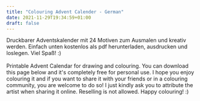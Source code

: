 ```yaml
---
title: "Colouring Advent Calender - German"
date: 2021-11-29T19:34:59+01:00
draft: false
---
```


Druckbarer Adventskalender mit 24 Motiven zum Ausmalen und kreativ werden. Einfach unten kostenlos als pdf herunterladen, ausdrucken und loslegen. Viel Spaß! :)
\
\
Printable Advent Calendar for drawing and colouring. You can download this page below and it's completely free for personal use. I hope you enjoy colouring it and if you want to share it with your friends or in a colouring community, you are welcome to do so! I just kindly ask you to attribute the artist when sharing it online. Reselling is not allowed. Happy colouring! :)